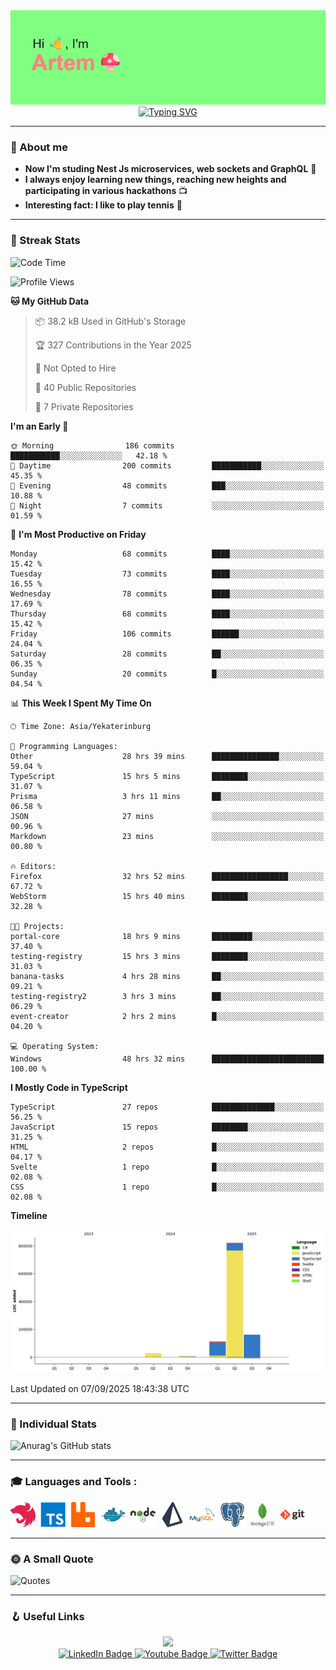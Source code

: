 <div id="header" align="center">
  <img src="https://github.com/CurlyBattery/CurlyBattery/blob/master/header.png?raw=true" alt="альтернативный текст">
  <a href="https://git.io/typing-svg"><img src="https://readme-typing-svg.demolab.com?font=Fira+Code&pause=1000&color=2BF777&width=435&lines=I've+been+doing+backend+programming+;on+Nest+JS+for+13+months+now" alt="Typing SVG" /></a>
</div>

---

### :otter: About me 
- __Now I'm studing Nest Js microservices, web sockets and GraphQL__ 🧩
- __I always enjoy learning new things, reaching new heights and participating in various hackathons__ 📺
- __Interesting fact: I like to play tennis__ 🏓

---

### :monorail: Streak Stats 

<!--START_SECTION:waka-->
![Code Time](http://img.shields.io/badge/Code%20Time-1%2C400%20hrs%2041%20mins-blue)

![Profile Views](http://img.shields.io/badge/Profile%20Views-2-blue)

**🐱 My GitHub Data** 

> 📦 38.2 kB Used in GitHub's Storage 
 > 
> 🏆 327 Contributions in the Year 2025
 > 
> 🚫 Not Opted to Hire
 > 
> 📜 40 Public Repositories 
 > 
> 🔑 7 Private Repositories 
 > 
**I'm an Early 🐤** 

```text
🌞 Morning                186 commits         ███████████░░░░░░░░░░░░░░   42.18 % 
🌆 Daytime                200 commits         ███████████░░░░░░░░░░░░░░   45.35 % 
🌃 Evening                48 commits          ███░░░░░░░░░░░░░░░░░░░░░░   10.88 % 
🌙 Night                  7 commits           ░░░░░░░░░░░░░░░░░░░░░░░░░   01.59 % 
```
📅 **I'm Most Productive on Friday** 

```text
Monday                   68 commits          ████░░░░░░░░░░░░░░░░░░░░░   15.42 % 
Tuesday                  73 commits          ████░░░░░░░░░░░░░░░░░░░░░   16.55 % 
Wednesday                78 commits          ████░░░░░░░░░░░░░░░░░░░░░   17.69 % 
Thursday                 68 commits          ████░░░░░░░░░░░░░░░░░░░░░   15.42 % 
Friday                   106 commits         ██████░░░░░░░░░░░░░░░░░░░   24.04 % 
Saturday                 28 commits          ██░░░░░░░░░░░░░░░░░░░░░░░   06.35 % 
Sunday                   20 commits          █░░░░░░░░░░░░░░░░░░░░░░░░   04.54 % 
```


📊 **This Week I Spent My Time On** 

```text
🕑︎ Time Zone: Asia/Yekaterinburg

💬 Programming Languages: 
Other                    28 hrs 39 mins      ███████████████░░░░░░░░░░   59.04 % 
TypeScript               15 hrs 5 mins       ████████░░░░░░░░░░░░░░░░░   31.07 % 
Prisma                   3 hrs 11 mins       ██░░░░░░░░░░░░░░░░░░░░░░░   06.58 % 
JSON                     27 mins             ░░░░░░░░░░░░░░░░░░░░░░░░░   00.96 % 
Markdown                 23 mins             ░░░░░░░░░░░░░░░░░░░░░░░░░   00.80 % 

🔥 Editors: 
Firefox                  32 hrs 52 mins      █████████████████░░░░░░░░   67.72 % 
WebStorm                 15 hrs 40 mins      ████████░░░░░░░░░░░░░░░░░   32.28 % 

🐱‍💻 Projects: 
portal-core              18 hrs 9 mins       █████████░░░░░░░░░░░░░░░░   37.40 % 
testing-registry         15 hrs 3 mins       ████████░░░░░░░░░░░░░░░░░   31.03 % 
banana-tasks             4 hrs 28 mins       ██░░░░░░░░░░░░░░░░░░░░░░░   09.21 % 
testing-registry2        3 hrs 3 mins        ██░░░░░░░░░░░░░░░░░░░░░░░   06.29 % 
event-creator            2 hrs 2 mins        █░░░░░░░░░░░░░░░░░░░░░░░░   04.20 % 

💻 Operating System: 
Windows                  48 hrs 32 mins      █████████████████████████   100.00 % 
```

**I Mostly Code in TypeScript** 

```text
TypeScript               27 repos            ██████████████░░░░░░░░░░░   56.25 % 
JavaScript               15 repos            ████████░░░░░░░░░░░░░░░░░   31.25 % 
HTML                     2 repos             █░░░░░░░░░░░░░░░░░░░░░░░░   04.17 % 
Svelte                   1 repo              █░░░░░░░░░░░░░░░░░░░░░░░░   02.08 % 
CSS                      1 repo              █░░░░░░░░░░░░░░░░░░░░░░░░   02.08 % 
```



**Timeline**

![Lines of Code chart](https://raw.githubusercontent.com/CurlyBattery/CurlyBattery/master/assets/bar_graph.png)


 Last Updated on 07/09/2025 18:43:38 UTC
<!--END_SECTION:waka-->

---

### :slot_machine: Individual Stats 
![Anurag's GitHub stats](https://github-readme-stats.vercel.app/api?username=CurlyBattery&hide=contribs,prs&theme=dracula)

---

### :mortar_board: Languages and Tools :
<div>
  <img src="https://github.com/devicons/devicon/blob/master/icons/nestjs/nestjs-original.svg" title="Nest" alt="Nest" width="40" height="40"/>&nbsp;
  <img src="https://github.com/devicons/devicon/blob/master/icons/typescript/typescript-plain.svg" title="TypeScript" alt="TypeScript" width="40" height="40"/>&nbsp;
  <img src="https://github.com/devicons/devicon/blob/master/icons/rabbitmq/rabbitmq-original.svg" title="Rabbit" alt="RabbitMQ" width="40" height="40"/>&nbsp;
  <img src="https://github.com/devicons/devicon/blob/master/icons/docker/docker-original.svg" title="Docker" alt="Docker" width="40" height="40"/>&nbsp;
  <img src="https://github.com/devicons/devicon/blob/master/icons/nodejs/nodejs-original-wordmark.svg" title="NodeJS" alt="NodeJS" width="40" height="40"/>&nbsp;
  <img src="https://github.com/devicons/devicon/blob/master/icons/prisma/prisma-original.svg" title="Prisma"  alt="Prisma" width="40" height="40"/>&nbsp;
  <img src="https://github.com/devicons/devicon/blob/master/icons/mysql/mysql-original-wordmark.svg" title="MySQL"  alt="MySQL" width="40" height="40"/>&nbsp;
  <img src="https://github.com/devicons/devicon/blob/master/icons/postgresql/postgresql-original.svg" title="PostgreSQL"  alt="PostgreSQL" width="40" height="40"/>&nbsp;
  <img src="https://github.com/devicons/devicon/blob/master/icons/mongodb/mongodb-original-wordmark.svg" title="MongoDB" alt="MongoDB" width="40" height="40"/>&nbsp;
  <img src="https://github.com/devicons/devicon/blob/master/icons/git/git-original-wordmark.svg" title="Git" **alt="Git" width="40" height="40"/>
</div>

---

### :sun_with_face: A Small Quote
![Quotes](https://quotes-github-readme.vercel.app/api?type=horizontal&theme=dark)

---

### :hook: Useful Links 
<div align="center">
  <img src="https://media2.giphy.com/media/v1.Y2lkPTc5MGI3NjExdG1qb3M0MHpyZmczeDJoZzR4Z2lvcXBydDhpejNpb3Zoc2NoM2lnaCZlcD12MV9pbnRlcm5hbF9naWZfYnlfaWQmY3Q9Zw/FXynzLoP14IHsnfGmO/giphy.gif" height="300">
  
  <div id="badges">
  <a href="your-linkedin-URL">
    <img src="https://img.shields.io/badge/LinkedIn-blue?style=for-the-badge&logo=linkedin&logoColor=white" alt="LinkedIn Badge"/>
  </a>
  <a href="your-youtube-URL">
    <img src="https://img.shields.io/badge/YouTube-red?style=for-the-badge&logo=youtube&logoColor=white" alt="Youtube Badge"/>
  </a>
  <a href="your-twitter-URL">
    <img src="https://img.shields.io/badge/Twitter-blue?style=for-the-badge&logo=twitter&logoColor=white" alt="Twitter Badge"/>
  </a>
